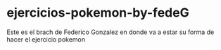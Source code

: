 ejercicios-pokemon-by-fedeG
======================

Este es el brach de Federico Gonzalez en donde va a estar su forma de hacer el ejercicio pokemon
